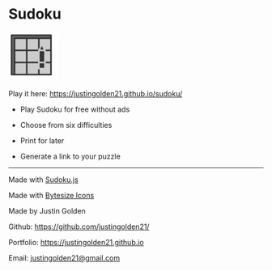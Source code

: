 # Sudoku

<img src="img/icon-256.png" width="96px">

Play it here: https://justingolden21.github.io/sudoku/

* Play Sudoku for free without ads

* Choose from six difficulties

* Print for later

* Generate a link to your puzzle

<hr>

Made with [Sudoku.js](https://github.com/robatron/sudoku.js/blob/master/sudoku.js)

Made with [Bytesize Icons](https://github.com/danklammer/bytesize-icons)

Made by Justin Golden

Github: https://github.com/justingolden21/

Portfolio: https://justingolden21.github.io

Email: justingolden21@gmail.com


